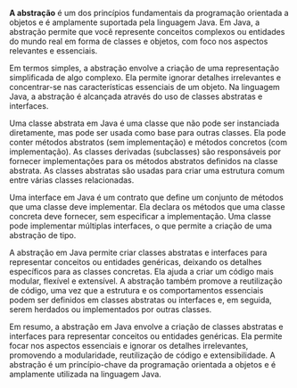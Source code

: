 **A abstração** é um dos princípios fundamentais da programação orientada a objetos e é amplamente suportada pela 
linguagem Java. Em Java, a abstração permite que você represente conceitos complexos ou entidades do mundo real em 
forma de classes e objetos, com foco nos aspectos relevantes e essenciais.

Em termos simples, a abstração envolve a criação de uma representação simplificada de algo complexo. Ela permite 
ignorar detalhes irrelevantes e concentrar-se nas características essenciais de um objeto. Na linguagem Java, a 
abstração é alcançada através do uso de classes abstratas e interfaces.

Uma classe abstrata em Java é uma classe que não pode ser instanciada diretamente, mas pode ser usada como base para 
outras classes. Ela pode conter métodos abstratos (sem implementação) e métodos concretos (com implementação). As 
classes derivadas (subclasses) são responsáveis por fornecer implementações para os métodos abstratos definidos na 
classe abstrata. As classes abstratas são usadas para criar uma estrutura comum entre várias classes relacionadas.

Uma interface em Java é um contrato que define um conjunto de métodos que uma classe deve implementar. Ela declara 
os métodos que uma classe concreta deve fornecer, sem especificar a implementação. Uma classe pode implementar 
múltiplas interfaces, o que permite a criação de uma abstração de tipo.

A abstração em Java permite criar classes abstratas e interfaces para representar conceitos ou entidades genéricas, 
deixando os detalhes específicos para as classes concretas. Ela ajuda a criar um código mais modular, flexível e 
extensível. A abstração também promove a reutilização de código, uma vez que a estrutura e os comportamentos 
essenciais podem ser definidos em classes abstratas ou interfaces e, em seguida, serem herdados ou implementados 
por outras classes.

Em resumo, a abstração em Java envolve a criação de classes abstratas e interfaces para representar conceitos ou 
entidades genéricas. Ela permite focar nos aspectos essenciais e ignorar os detalhes irrelevantes, promovendo a 
modularidade, reutilização de código e extensibilidade. A abstração é um princípio-chave da programação orientada 
a objetos e é amplamente utilizada na linguagem Java.